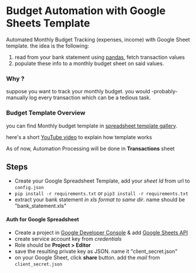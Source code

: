 # Budget Automation with Google Sheets Template
Automated Monthly Budget Tracking (expenses, income) with Google Sheet template.
the idea is the following:
1. read from your bank statement using [pandas](https://pandas.pydata.org/), fetch transaction values
2. populate these info to a monthly budget sheet on said values.

### Why ?
suppose you want to track your monthly budget. you would -probably- manually log every transaction which can be a tedious task.


### Budget Template Overview
you can find Monthly budget template in [spreadsheet template gallery](https://docs.google.com/spreadsheets/u/0/?ftv=1&folder=0ACoSgW1iveL-Uk9PVA).

here's a short [YouTube video](https://youtu.be/yfGmQl0Sn4c?t=30) to explain how template works

As of now, Automation Processing will be done in **Transactions** sheet



## Steps
- Create your Google Spreadsheet Template, add your *sheet Id* from url to `config.json` 
- `pip install -r requirements.txt` or `pip3 install -r requirements.txt`
- extract your bank statement *in xls format to same dir*. name should be "bank_statement.xls"
#### Auth for Google Spreadsheet
- Create a project in [Google Developer Console](https://console.developers.google.com/) & add [Google Sheets API](https://developers.google.com/sheets/api)
- create service account key from *credentials*
- Role should be **Project > Editor**
- save the resulting private key as JSON. name it "client_secret.json"
- on your Google Sheet, click **share** button. add the *mail* from `client_secret.json`



